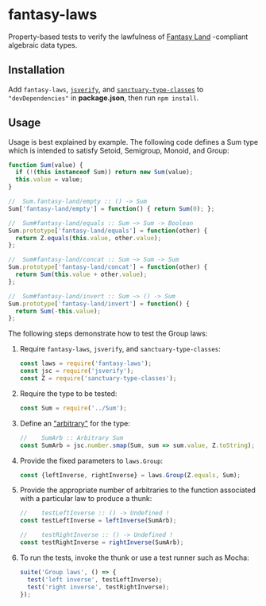 # fantasy-laws

Property-based tests to verify the lawfulness of [Fantasy Land][1] -compliant
algebraic data types.

## Installation

Add `fantasy-laws`, [`jsverify`][2], and [`sanctuary-type-classes`][3] to
`"devDependencies"` in __package.json__, then run `npm install`.

## Usage

Usage is best explained by example. The following code defines a Sum type which
is intended to satisfy Setoid, Semigroup, Monoid, and Group:

```javascript
function Sum(value) {
  if (!(this instanceof Sum)) return new Sum(value);
  this.value = value;
}

//  Sum.fantasy-land/empty :: () -> Sum
Sum['fantasy-land/empty'] = function() { return Sum(0); };

//  Sum#fantasy-land/equals :: Sum ~> Sum -> Boolean
Sum.prototype['fantasy-land/equals'] = function(other) {
  return Z.equals(this.value, other.value);
};

//  Sum#fantasy-land/concat :: Sum ~> Sum -> Sum
Sum.prototype['fantasy-land/concat'] = function(other) {
  return Sum(this.value + other.value);
};

//  Sum#fantasy-land/invert :: Sum ~> () -> Sum
Sum.prototype['fantasy-land/invert'] = function() {
  return Sum(-this.value);
};
```

The following steps demonstrate how to test the Group laws:

1.  Require `fantasy-laws`, `jsverify`, and `sanctuary-type-classes`:

    ```javascript
    const laws = require('fantasy-laws');
    const jsc = require('jsverify');
    const Z = require('sanctuary-type-classes');
    ```

2.  Require the type to be tested:

    ```javascript
    const Sum = require('../Sum');
    ```

3.  Define an ["arbitrary"][4] for the type:

    ```javascript
    //    SumArb :: Arbitrary Sum
    const SumArb = jsc.number.smap(Sum, sum => sum.value, Z.toString);
    ```

4.  Provide the fixed parameters to `laws.Group`:

    ```javascript
    const {leftInverse, rightInverse} = laws.Group(Z.equals, Sum);
    ```

5.  Provide the appropriate number of arbitraries to the function associated
    with a particular law to produce a thunk:

    ```javascript
    //    testLeftInverse :: () -> Undefined !
    const testLeftInverse = leftInverse(SumArb);

    //    testRightInverse :: () -> Undefined !
    const testRightInverse = rightInverse(SumArb);
    ```

6.  To run the tests, invoke the thunk or use a test runner such as Mocha:

    ```javascript
    suite('Group laws', () => {
      test('left inverse', testLeftInverse);
      test('right inverse', testRightInverse);
    });
    ```


[1]: https://github.com/fantasyland/fantasy-land
[2]: https://github.com/jsverify/jsverify
[3]: https://github.com/sanctuary-js/sanctuary-type-classes
[4]: https://github.com/jsverify/jsverify#arbitrary-data
